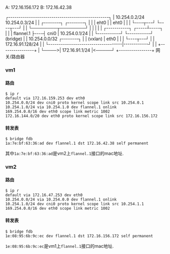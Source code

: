 A: 172.16.156.172
B: 172.16.42.38


┌-------------------------------------------------┐ 
|          10.254.0.2/24     10.254.0.3/24        | 
|           ┌--------┐        ┌--------┐          | 
|           |  eht0  |        |  eht0  |          | 
|           └----┬---┘        └----┬---┘          | 
|                └────────┬────────┘              | 
|                         |                       | 
|  ┌-----------┐    ┌-----┴-----┐                 | 
|  | flannel.1 ├----┤    cni0   | 10.254.0.1/24   | 
|  └-----------┘    └-----------┘   (bridge)      | 
|  10.254.0.0/32                ┌--------┐        | 
|     (vxlan)                   |  eth0  |        | 
|                               └----┬---┘        | 
|                  172.16.91.128/24  |            | 
└------------------------------------|------------┘ 
                                     |
                                     |     +----------------+      |
                                     └────>| 172.16.91.1/24 |<─────┘
                                           +----------------+
                                               网关/路由器


### vm1

#### 路由

```log
$ ip r
default via 172.16.159.253 dev eth0
10.254.0.0/24 dev cni0 proto kernel scope link src 10.254.0.1
10.254.1.0/24 via 10.254.1.0 dev flannel.1 onlink
169.254.0.0/16 dev eth0 scope link metric 1002
172.16.144.0/20 dev eth0 proto kernel scope link src 172.16.156.172
```

#### 转发表

```log
$ bridge fdb
1a:7e:bf:63:36:ad dev flannel.1 dst 172.16.42.38 self permanent
```

其中`1a:7e:bf:63:36:ad`是vm2上`flannel.1`接口的mac地址.

### vm2

#### 路由

```log
$ ip r
default via 172.16.47.253 dev eth0
10.254.0.0/24 via 10.254.0.0 dev flannel.1 onlink
10.254.1.0/24 dev cni0 proto kernel scope link src 10.254.1.1
169.254.0.0/16 dev eth0 scope link metric 1002
```

#### 转发表

```
$ bridge fdb
1e:08:95:6b:9c:ec dev flannel.1 dst 172.16.156.172 self permanent
```

`1e:08:95:6b:9c:ec`是vm1上`flannel.1`接口的mac地址.
